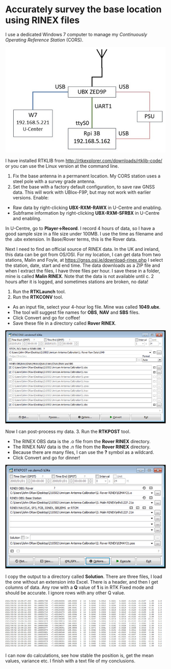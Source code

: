 # Accurately survey the base location using RINEX files

I use a dedicated Windows 7 computer to manage my _Continuously Operating Reference Station_ (CORS).

![](Sketches.jpg)

I have installed RTKLIB from http://rtkexplorer.com/downloads/rtklib-code/ or you can use the Linux version at the command line.

1. Fix the base antenna in a permanent location. My CORS station uses a steel pole with a survey grade antenna.
2. Set the base with a factory default configuration, to save raw GNSS data. This will work with UBlox-F9P, but may not work with earlier versions. Enable: 
- Raw data by right-clicking **UBX-RXM-RAWX** in U-Centre and enabling.
- Subframe information by right-clicking **UBX-RXM-SFRBX** in U-Centre and enabling.

In U-Centre, go to **Player->Record**. I record 4 hours of data, so I have a good sample size in a file size under 100MB. 
I use the time as filename and the .ubx extension. In Base/Rover terms, this is the Rover data.

Next I need to find an official source of RINEX data. In the UK and ireland, this data can be got from OS/OSI.
For my location, I can get data from two stations, Malin and Foyle, at https://gnss.osi.ie/download-rinex.php
I select the station, date, start and end time.
The data downloads as a ZIP file and when I extract the files, I have three files per hour.
I save these in a folder, mine is called **Malin RINEX**.
Note that the data is not available until c. 2 hours after it is logged, and sometimes stations are broken, no data!

1. Run the **RTKLaunch** tool.
2. Run the **RTKCONV** tool.
- As an input file, select your 4-hour log file. Mine was called **1049.ubx**.
- The tool will suggest file names for **OBS**, **NAV** and **SBS** files. 
- Click Convert and go for coffee!
- Save these file in a directory called **Rover RINEX**.

![](RTKCONV.jpg)

Now I can post-process my data.
3. Run the **RTKPOST** tool.
- The RINEX OBS data is the .o file from the **Rover RINEX** directory.
- The RINEX NAV data is the .n file from the **Rover RINEX** directory.
- Because there are many files, I can use the **?** symbol as a wildcard.
- Click Convert and go for dinner!

![](RTKPOST.jpg)

I copy the output to a directory called **Solution**. 
There are three files, I load the one without an extension into Excel.
There is a header, and then I get columns of data.
Any row with a **Q** value of **1** is in RTK Fixed mode and should be accurate. I ignore rows with any other Q value.

![](Output.jpg)

I can now do calculations, see how stable the position is, get the mean values, variance etc.
I finish with a text file of my conclusions.




















  
